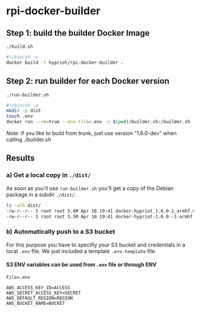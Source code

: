 # rpi-docker-builder


## Step 1: build the builder Docker Image
`./build.sh`
```bash
#!/bin/sh -x
docker build -t hypriot/rpi-docker-builder .
```

## Step 2: run builder for each Docker version
`./run-builder.sh`
```bash
#!/bin/sh -x
mkdir -p dist
touch .env
docker run --rm=true --env-file=.env -v $(pwd)/builder.sh:/builder.sh -v $(pwd)/pkg-debian:/pkg-debian -v $(pwd)/dist:/dist hypriot/rpi-docker-builder /builder.sh 1.6.0-rc7 -1
```

*Note:* if you like to build from trunk, just use version "1.6.0-dev" when calling ./builder.sh


## Results

### a) Get a local copy in `./dist/`
As soon as you'll use `run-builder.sh` you'll get a copy of the Debian package in a subdir `./dist/`.
```bash
ls -alh dist/
-rw-r--r-- 1 root root 5.4M Apr 16 19:41 docker-hypriot_1.6.0-1_armhf.deb
-rw-r--r-- 1 root root 5.5M Apr 16 19:41 docker-hypriot-1.6.0--1-armhf.tar.gz
```

### b) Automatically push to a S3 bucket
For this purpose you have to specifiy your S3 bucket and credentials in a local `.env` file. We just included a template `.env-template` file.

#### S3 ENV variables can be used from `.env` file or through ENV
`File=.env`
```
AWS_ACCESS_KEY_ID=ACCESS
AWS_SECRET_ACCESS_KEY=SECRET
AWS_DEFAULT_REGION=REGION
AWS_BUCKET_NAME=BUCKET
```
